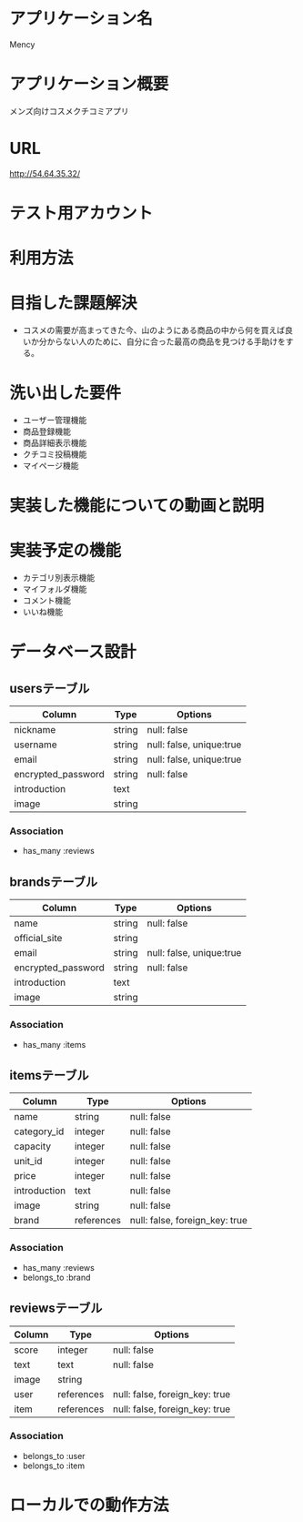 # アプリケーション名
Mency

# アプリケーション概要
メンズ向けコスメクチコミアプリ

# URL
http://54.64.35.32/

# テスト用アカウント

# 利用方法

# 目指した課題解決
- コスメの需要が高まってきた今、山のようにある商品の中から何を買えば良いか分からない人のために、自分に合った最高の商品を見つける手助けをする。

# 洗い出した要件
- ユーザー管理機能
- 商品登録機能
- 商品詳細表示機能
- クチコミ投稿機能
- マイページ機能

# 実装した機能についての動画と説明

# 実装予定の機能
- カテゴリ別表示機能
- マイフォルダ機能
- コメント機能
- いいね機能

# データベース設計

## usersテーブル
| Column             | Type    | Options                  |
| ------------------ | ------- | ------------------------ |
| nickname           | string  | null: false              |
| username           | string  | null: false, unique:true |
| email              | string  | null: false, unique:true |
| encrypted_password | string  | null: false              |
| introduction       | text    |                          |
| image              | string  |                          |

### Association
- has_many :reviews

## brandsテーブル
| Column             | Type    | Options                  |
| ------------------ | ------- | ------------------------ |
| name               | string  | null: false              |
| official_site      | string  |                          |
| email              | string  | null: false, unique:true |
| encrypted_password | string  | null: false              |
| introduction       | text    |                          |
| image              | string  |                          |

### Association
- has_many :items

## itemsテーブル
| Column       | Type       | Options                        |
| ------------ | ---------- | ------------------------------ |
| name         | string     | null: false                    |
| category_id  | integer    | null: false                    |
| capacity     | integer    | null: false                    |
| unit_id      | integer    | null: false                    |
| price        | integer    | null: false                    |
| introduction | text       | null: false                    |
| image        | string     | null: false                    |
| brand        | references | null: false, foreign_key: true |

### Association
- has_many :reviews
- belongs_to :brand

## reviewsテーブル
| Column | Type       | Options                        |
| ------ | ---------- | ------------------------------ |
| score  | integer    | null: false                    |
| text   | text       | null: false                    |
| image  | string     |                                |
| user   | references | null: false, foreign_key: true |
| item   | references | null: false, foreign_key: true |

### Association
- belongs_to :user
- belongs_to :item

# ローカルでの動作方法